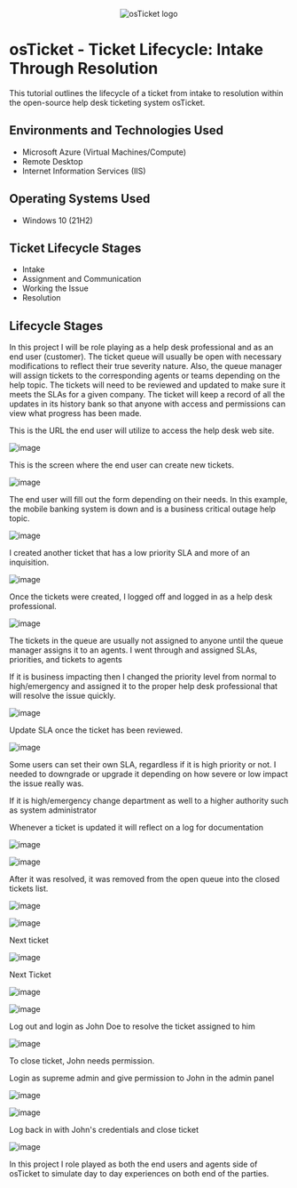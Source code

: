 <p align="center">
<img src="https://i.imgur.com/Clzj7Xs.png" alt="osTicket logo"/>
</p>

<h1>osTicket - Ticket Lifecycle: Intake Through Resolution</h1>
This tutorial outlines the lifecycle of a ticket from intake to resolution within the open-source help desk ticketing system osTicket.<br />




<h2>Environments and Technologies Used</h2>

- Microsoft Azure (Virtual Machines/Compute)
- Remote Desktop
- Internet Information Services (IIS)

<h2>Operating Systems Used </h2>

- Windows 10</b> (21H2)

<h2>Ticket Lifecycle Stages</h2>

- Intake
- Assignment and Communication
- Working the Issue
- Resolution

<h2>Lifecycle Stages</h2>

In this project I will be role playing as a help desk professional and as an end user (customer). The ticket queue will usually be open with necessary modifications to reflect their true severity nature. 
Also, the queue manager will assign tickets to the corresponding agents or teams depending on the help topic. The tickets will need to be reviewed and updated to make sure it meets the SLAs for a given company. The ticket will keep a record of all the updates in its history bank so that anyone with access and permissions can view what progress has been made. 



This is the URL the end user will utilize to access the help desk web site. 

![image](https://github.com/jonathansantacruz3/ticket-lifecycle/assets/151465848/cd69becc-f857-44b9-8237-0ece4a8fc6a5)


This is the screen where the end user can create new tickets. 

![image](https://github.com/jonathansantacruz3/ticket-lifecycle/assets/151465848/024c204d-9ae0-4bb6-991a-4621db70a66f)


The end user will fill out the form depending on their needs. In this example, the mobile banking system is down and is a business critical outage help topic. 

![image](https://github.com/jonathansantacruz3/ticket-lifecycle/assets/151465848/15233ac4-3b48-4f1f-a2d8-99d30507d475)


I created another ticket that has a low priority SLA and more of an inquisition. 

![image](https://github.com/jonathansantacruz3/ticket-lifecycle/assets/151465848/882fd7df-9dfd-4a25-badc-086996f8332a)



Once the tickets were created, I logged off and logged in as a help desk professional. 

![image](https://github.com/jonathansantacruz3/ticket-lifecycle/assets/151465848/10fb508e-5253-4168-9145-ad05619a8b51)




The tickets in the queue are usually not assigned to anyone until the queue manager assigns it to an agents. I went through and assigned SLAs, priorities, and tickets to agents 

If it is business impacting then I changed the priority level from normal to high/emergency and assigned it to the proper help desk professional that will resolve the issue quickly. 

![image](https://github.com/jonathansantacruz3/ticket-lifecycle/assets/151465848/728354c9-3c29-4193-9f35-42c03dcdc07d)


Update SLA once the ticket has been reviewed. 

![image](https://github.com/jonathansantacruz3/ticket-lifecycle/assets/151465848/eab9e530-3f64-41a7-86a1-25917dc8c14a)


Some users can set their own SLA, regardless if it is high priority or not. I needed to downgrade or upgrade it depending on how severe or low impact the issue really was. 

If it is high/emergency change department as well to a higher authority such as system administrator 

Whenever a ticket is updated it will reflect on a log for documentation

![image](https://github.com/jonathansantacruz3/ticket-lifecycle/assets/151465848/c7a7f11e-036f-4d26-9d18-34890c1601c4)

![image](https://github.com/jonathansantacruz3/ticket-lifecycle/assets/151465848/d8abc9c1-c4c8-417c-94f0-b7e010cc4847)


After it was resolved, it was removed from the open queue into the closed tickets list. 

![image](https://github.com/jonathansantacruz3/ticket-lifecycle/assets/151465848/963c5e22-2b59-440a-9993-dc4e628b1a55)

![image](https://github.com/jonathansantacruz3/ticket-lifecycle/assets/151465848/413381ea-9656-4bdb-8be1-ba6ee9b90d67)


Next ticket 

![image](https://github.com/jonathansantacruz3/ticket-lifecycle/assets/151465848/ed5cc647-589c-47e5-826e-85d50cf36261)


Next Ticket 

![image](https://github.com/jonathansantacruz3/ticket-lifecycle/assets/151465848/1eca4b32-0227-4774-a10f-22306a74dc0a)

![image](https://github.com/jonathansantacruz3/ticket-lifecycle/assets/151465848/2bc648cf-ddae-497f-a8ef-9513b369013f)


Log out and login as John Doe to resolve the ticket assigned to him 

![image](https://github.com/jonathansantacruz3/ticket-lifecycle/assets/151465848/b6d49dd8-0d6e-4885-99ce-65e25adde357)


To close ticket, John needs permission. 

Login as supreme admin and give permission to John in the admin panel 

![image](https://github.com/jonathansantacruz3/ticket-lifecycle/assets/151465848/3dd0e9e1-b5d5-4c86-bcd9-ef59cd609614)

![image](https://github.com/jonathansantacruz3/ticket-lifecycle/assets/151465848/1c2726f1-0318-4153-ae54-21a7bea6c3e9)


Log back in with John's credentials and close ticket 

![image](https://github.com/jonathansantacruz3/ticket-lifecycle/assets/151465848/9fa5579c-6c88-4ed8-b035-a4d1f2663ee2)

In this project I role played as both the end users and agents side of osTicket to simulate day to day experiences on both end of the parties. 



